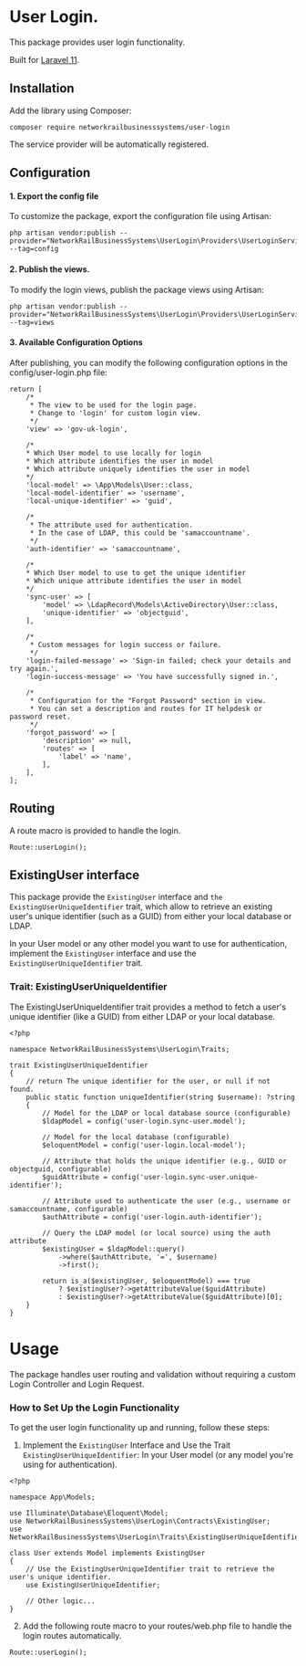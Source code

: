 # User Login.
This package provides user login functionality.

Built for [Laravel 11](https://laravel.com/).

## Installation

Add the library using Composer:
```
composer require networkrailbusinesssystems/user-login
```
The service provider will be automatically registered.

## Configuration

#### 1. Export the config file
To customize the package, export the configuration file using Artisan:

```
php artisan vendor:publish --provider="NetworkRailBusinessSystems\UserLogin\Providers\UserLoginServiceProvider" --tag=config
```

#### 2. Publish the views.
To modify the login views, publish the package views using Artisan:

```
php artisan vendor:publish --provider="NetworkRailBusinessSystems\UserLogin\Providers\UserLoginServiceProvider" --tag=views
```

#### 3. Available Configuration Options
After publishing, you can modify the following configuration options in the config/user-login.php file:

```
return [
    /*
     * The view to be used for the login page.
     * Change to 'login' for custom login view.
     */
    'view' => 'gov-uk-login',

    /*
    * Which User model to use locally for login
    * Which attribute identifies the user in model
    * Which attribute uniquely identifies the user in model
    */
    'local-model' => \App\Models\User::class,
    'local-model-identifier' => 'username',
    'local-unique-identifier' => 'guid',

    /*
     * The attribute used for authentication.
     * In the case of LDAP, this could be 'samaccountname'.
     */
    'auth-identifier' => 'samaccountname',

    /*
    * Which User model to use to get the unique identifier
    * Which unique attribute identifies the user in model
    */
    'sync-user' => [
        'model' => \LdapRecord\Models\ActiveDirectory\User::class,
        'unique-identifier' => 'objectguid',
    ],
    
    /*
     * Custom messages for login success or failure.
     */
    'login-failed-message' => 'Sign-in failed; check your details and try again.',
    'login-success-message' => 'You have successfully signed in.',

    /*
     * Configuration for the "Forgot Password" section in view.
     * You can set a description and routes for IT helpdesk or password reset.
     */
    'forgot_password' => [
        'description' => null,
        'routes' => [
            'label' => 'name',
        ],
    ],
];
```

## Routing

A route macro is provided to handle the login.

```
Route::userLogin();
```

## ExistingUser interface

This package provide the ```ExistingUser``` interface and ```the ExistingUserUniqueIdentifier``` trait, which allow to retrieve an existing user's unique identifier (such as a GUID) from either your local database or LDAP.

In your User model or any other model you want to use for authentication, implement the ```ExistingUser``` interface and use the ```ExistingUserUniqueIdentifier``` trait.

### Trait: ExistingUserUniqueIdentifier

The ExistingUserUniqueIdentifier trait provides a method to fetch a user's unique identifier (like a GUID) from either LDAP or your local database.

```
<?php

namespace NetworkRailBusinessSystems\UserLogin\Traits;

trait ExistingUserUniqueIdentifier
{
    // return The unique identifier for the user, or null if not found.
    public static function uniqueIdentifier(string $username): ?string
    {
        // Model for the LDAP or local database source (configurable)
        $ldapModel = config('user-login.sync-user.model');

        // Model for the local database (configurable)
        $eloquentModel = config('user-login.local-model');

        // Attribute that holds the unique identifier (e.g., GUID or objectguid, configurable)
        $guidAttribute = config('user-login.sync-user.unique-identifier');

        // Attribute used to authenticate the user (e.g., username or samaccountname, configurable)
        $authAttribute = config('user-login.auth-identifier');

        // Query the LDAP model (or local source) using the auth attribute
        $existingUser = $ldapModel::query()
            ->where($authAttribute, '=', $username)
            ->first();

        return is_a($existingUser, $eloquentModel) === true
            ? $existingUser?->getAttributeValue($guidAttribute)
            : $existingUser?->getAttributeValue($guidAttribute)[0];
    }
}
```

# Usage

The package handles user routing and validation without requiring a custom Login Controller and Login Request.

### How to Set Up the Login Functionality

To get the user login functionality up and running, follow these steps:

1. Implement the ```ExistingUser``` Interface and Use the Trait ```ExistingUserUniqueIdentifier```: In your User model (or any model you're using for authentication).

```
<?php

namespace App\Models;

use Illuminate\Database\Eloquent\Model;
use NetworkRailBusinessSystems\UserLogin\Contracts\ExistingUser;
use NetworkRailBusinessSystems\UserLogin\Traits\ExistingUserUniqueIdentifier;

class User extends Model implements ExistingUser
{
    // Use the ExistingUserUniqueIdentifier trait to retrieve the user's unique identifier.
    use ExistingUserUniqueIdentifier;

    // Other logic...
}
```

2. Add the following route macro to your routes/web.php file to handle the login routes automatically.

```
Route::userLogin();
```